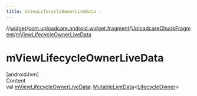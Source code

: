 ```yaml
---
title: mViewLifecycleOwnerLiveData -
---
```

//[widget](../../index.md)/[com.uploadcare.android.widget.fragment](../index.md)/[UploadcareChunkFragment](index.md)/[mViewLifecycleOwnerLiveData](m-view-lifecycle-owner-live-data.md)



# mViewLifecycleOwnerLiveData  
[androidJvm]  
Content  
val [mViewLifecycleOwnerLiveData](m-view-lifecycle-owner-live-data.md): [MutableLiveData](https://developer.android.com/reference/kotlin/androidx/lifecycle/MutableLiveData.html)<[LifecycleOwner](https://developer.android.com/reference/kotlin/androidx/lifecycle/LifecycleOwner.html)>  



